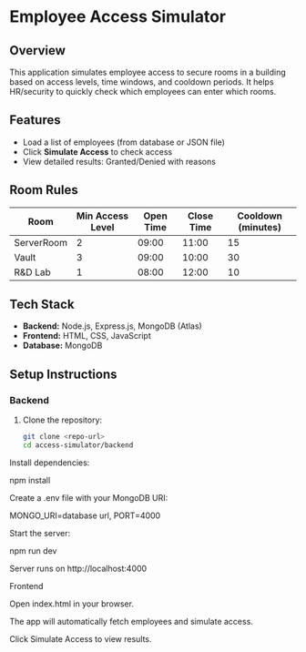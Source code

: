 # Employee Access Simulator

## Overview
This application simulates employee access to secure rooms in a building based on access levels, time windows, and cooldown periods. It helps HR/security to quickly check which employees can enter which rooms.

## Features
- Load a list of employees (from database or JSON file)
- Click **Simulate Access** to check access
- View detailed results: Granted/Denied with reasons

## Room Rules
| Room        | Min Access Level | Open Time | Close Time | Cooldown (minutes) |
|-------------|-----------------|-----------|------------|------------------|
| ServerRoom  | 2               | 09:00     | 11:00      | 15               |
| Vault       | 3               | 09:00     | 10:00      | 30               |
| R&D Lab     | 1               | 08:00     | 12:00      | 10               |

## Tech Stack
- **Backend:** Node.js, Express.js, MongoDB (Atlas)
- **Frontend:** HTML, CSS, JavaScript
- **Database:** MongoDB

## Setup Instructions

### Backend
1. Clone the repository:
   ```bash
   git clone <repo-url>
   cd access-simulator/backend
Install dependencies:

npm install


Create a .env file with your MongoDB URI:

MONGO_URI=database url,
PORT=4000


Start the server:

npm run dev


Server runs on http://localhost:4000

Frontend

Open index.html in your browser.

The app will automatically fetch employees and simulate access.

Click Simulate Access to view results.

